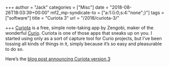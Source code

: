 +++
author = "Jack"
categories = ["Misc"]
date = "2018-08-26T18:03:39+00:00"
mf2_mp-syndicate-to = ["a:1:{i:0;s:4:\"none\";}"]
tags = ["software"]
title = "Curiota 3"
url = "/2018/curiota-3/"

+++
[Curiota][1] is a free, simple note-taking app by Zengobi, maker of the wonderful [Curio][2]. Curiota is one of those apps that sneaks up on you. I started using only as a sort of capture tool for Curio projects, but I&#8217;ve been tossing all kinds of things in it, simply because it&#8217;s so easy and pleasurable to do so.

Here&#8217;s the [blog post announcing Curiota version 3][3]

[][3]

 [1]: https://www.zengobi.com/curiota/
 [2]: https://www.zengobi.com/curio/
 [3]: https://blog.zengobi.com/2018/08/curiota-3.html